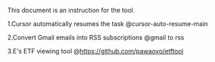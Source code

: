 This document is an instruction for the tool.

1.Cursor automatically resumes the task @cursor-auto-resume-main

2.Convert Gmail emails into RSS subscriptions @gmail to rss

3.E's ETF viewing tool @https://github.com/pawaovo/etftool
